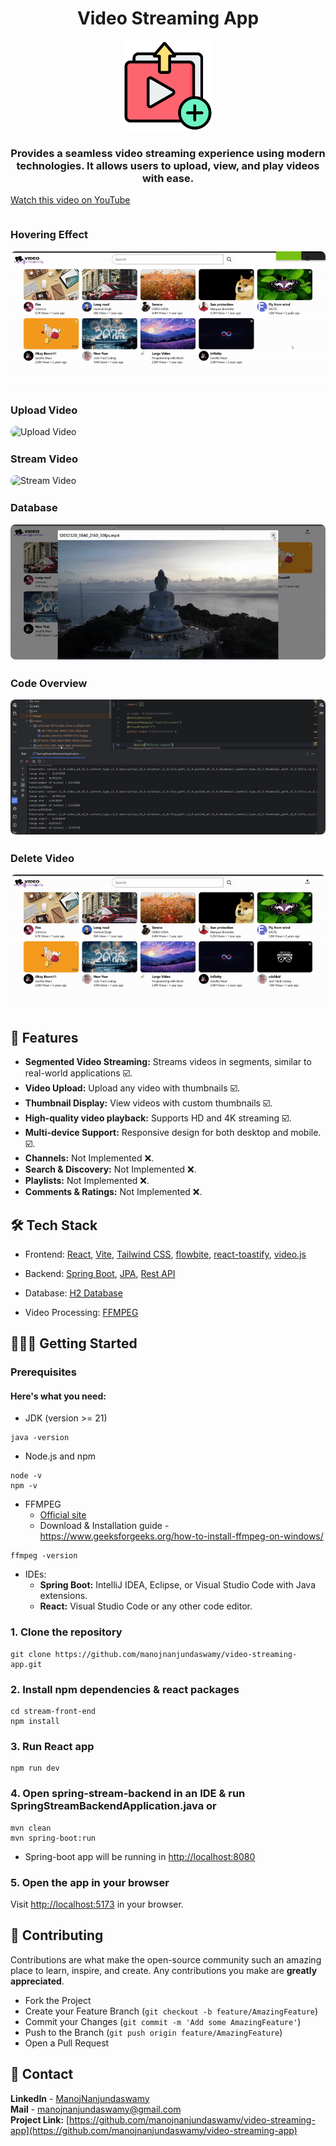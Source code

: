 <div align="center">
  <h1 align="center">Video Streaming App</h1>
  <img src="stream-front-end/src/assets/video-posting.png" alt="Papermark Welcome GIF" width="144" height="144">
  <h3>
    Provides a seamless video streaming experience using modern technologies. It allows users to upload, view, and play videos with ease.
  </h3>
</div>

[Watch this video on YouTube](https://youtu.be/SAb4zRyxrD4?si=12KM7RjNj2XK1_9q)

<div style="display: flex; flex-wrap: wrap; gap: 2px;">

  <div style="flex: 1 1 calc(50% - 16px); box-sizing: border-box; min-width: 300px;">
    <h3>Hovering Effect</h3>
    <img src="stream-front-end/src/assets/gif/Browse.gif" alt="Hovering Effect" style="width: 100%; border-radius: 8px;">
  </div>

  <div style="flex: 1 1 calc(50% - 16px); box-sizing: border-box; min-width: 300px;">
    <h3>Upload Video</h3>
    <img src="stream-front-end/src/assets/gif/UploadVid.gif" alt="Upload Video" style="width: 100%; border-radius: 8px;">
  </div>

  <div style="flex: 1 1 calc(50% - 16px); box-sizing: border-box; min-width: 300px;">
    <h3>Stream Video</h3>
    <img src="stream-front-end/src/assets/gif/Stream.gif" alt="Stream Video" style="width: 100%; border-radius: 8px;">
  </div>

  <div style="flex: 1 1 calc(50% - 16px); box-sizing: border-box; min-width: 300px;">
    <h3>Database</h3>
    <img src="stream-front-end/src/assets/gif/DB.gif" alt="DB Structure" style="width: 100%; border-radius: 8px;">
  </div>

  <div style="flex: 1 1 calc(50% - 16px); box-sizing: border-box; min-width: 300px;">
    <h3>Code Overview</h3>
    <img src="stream-front-end/src/assets/gif/Code.gif" alt="Code Overview" style="width: 100%; border-radius: 8px;">
  </div>  
  <div style="flex: 1 1 calc(50% - 16px); box-sizing: border-box; min-width: 300px;">
    <h3>Delete Video</h3>
    <img src="stream-front-end/src/assets/gif/Delete.gif" alt="Delete" style="width: 100%; border-radius: 8px;">
  </div>

</div>

## 🚀 Features
- **Segmented Video Streaming:** Streams videos in segments, similar to real-world applications ☑️.
- **Video Upload:** Upload any video with thumbnails ☑️.
- **Thumbnail Display:** View videos with custom thumbnails ☑️.
- **High-quality video playback:** Supports HD and 4K streaming ☑️.
- **Multi-device Support:** Responsive design for both desktop and mobile. ☑️.
- **Channels:** Not Implemented ❌.
- **Search & Discovery:**  Not Implemented ❌.
- **Playlists:** Not Implemented ❌.
- **Comments & Ratings:** Not Implemented ❌.

## 🛠️ Tech Stack
- Frontend: [React](https://react.dev/), [Vite](https://vite.dev/), [Tailwind CSS](https://tailwindcss.com/), [flowbite](https://flowbite.com/), [react-toastify](https://www.npmjs.com/package/react-toastify), [video.js](https://videojs.com/guides/react/)

- Backend: [Spring Boot](https://spring.io/projects/spring-boot), [JPA](https://spring.io/projects/spring-data-jpa), [Rest API](https://spring.io/guides/tutorials/rest)

- Database: [H2 Database](https://www.h2database.com/html/main.html)

- Video Processing: [FFMPEG](https://www.ffmpeg.org/)

## 🏃‍♂️‍➡️ Getting Started
### Prerequisites
#### Here's what you need:

- JDK (version >= 21)
```shell
java -version
```
- Node.js and npm
```shell
node -v
npm -v
```
- FFMPEG
  - [Official site](https://www.ffmpeg.org/download.html)
  - Download & Installation guide - https://www.geeksforgeeks.org/how-to-install-ffmpeg-on-windows/ 
```shell
ffmpeg -version
```
- IDEs:
  - **Spring Boot:** IntelliJ IDEA, Eclipse, or Visual Studio Code with Java extensions.
  - **React:** Visual Studio Code or any other code editor.

### 1. Clone the repository
```shell
git clone https://github.com/manojnanjundaswamy/video-streaming-app.git
```

### 2. Install npm dependencies & react packages
```shell
cd stream-front-end
npm install
```

### 3. Run React app
```shell
npm run dev
```

### 4. Open spring-stream-backend in an IDE & run SpringStreamBackendApplication.java or
```shell
mvn clean
mvn spring-boot:run
```
- Spring-boot app will be running in [http://localhost:8080](http://localhost:8080/api/v1/videos)

### 5. Open the app in your browser
Visit [http://localhost:5173](http://localhost:5173/) in your browser.



## 🤝 Contributing
Contributions are what make the open-source community such an amazing place to learn, inspire, and create. Any contributions you make are **greatly appreciated**.

- Fork the Project
- Create your Feature Branch (`git checkout -b feature/AmazingFeature`)
- Commit your Changes (`git commit -m 'Add some AmazingFeature'`)
- Push to the Branch (`git push origin feature/AmazingFeature`)
- Open a Pull Request

## 📧 Contact
**LinkedIn** - [ManojNanjundaswamy](https://www.linkedin.com/in/manoj-nanjundaswamy/)  
**Mail** - manojnanjundaswamy@gmail.com  
**Project Link:** [https://github.com/manojnanjundaswamy/video-streaming-app](https://github.com/manojnanjundaswamy/video-streaming-app)

